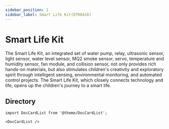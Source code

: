 ```yaml
---
sidebar_position: 1
sidebar_label: Smart Life Kit(EF08416)
---
```


# Smart Life Kit

The Smart Life Kit, an integrated set of water pump, relay, ultrasonic sensor, light sensor, water level sensor, MQ2 smoke sensor, servo, temperature and humidity sensor, fan module, and collision sensor, not only provides rich hands-on materials, but also stimulates children's creativity and exploratory spirit through intelligent sensing, environmental monitoring, and automated control projects. The Smart Life Kit, which closely connects technology and life, opens up the children's journey to a smart life.

##  Directory

```mdx-code-block
import DocCardList from '@theme/DocCardList';

<DocCardList />
```
